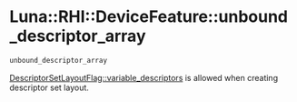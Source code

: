 # Luna::RHI::DeviceFeature::unbound_descriptor_array

```c++
unbound_descriptor_array
```

[DescriptorSetLayoutFlag::variable_descriptors](group___r_h_i_1gga999e242f3410baeb0f177d9b21e0eeada4fcb34446642ff0e0133e832560d91b0.md) is allowed when creating descriptor set layout. 

